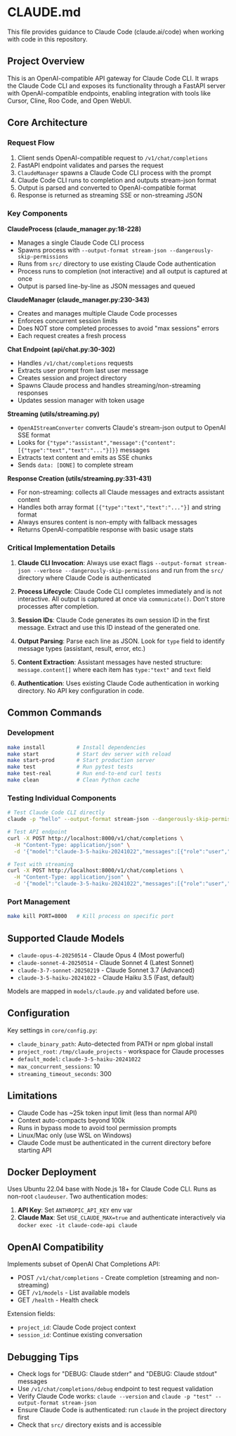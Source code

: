 # CLAUDE.md

This file provides guidance to Claude Code (claude.ai/code) when working with code in this repository.

## Project Overview

This is an OpenAI-compatible API gateway for Claude Code CLI. It wraps the Claude Code CLI and exposes its functionality through a FastAPI server with OpenAI-compatible endpoints, enabling integration with tools like Cursor, Cline, Roo Code, and Open WebUI.

## Core Architecture

### Request Flow
1. Client sends OpenAI-compatible request to `/v1/chat/completions`
2. FastAPI endpoint validates and parses the request
3. `ClaudeManager` spawns a Claude Code CLI process with the prompt
4. Claude Code CLI runs to completion and outputs stream-json format
5. Output is parsed and converted to OpenAI-compatible format
6. Response is returned as streaming SSE or non-streaming JSON

### Key Components

**ClaudeProcess (claude_manager.py:18-228)**
- Manages a single Claude Code CLI process
- Spawns process with `--output-format stream-json --dangerously-skip-permissions`
- Runs from `src/` directory to use existing Claude Code authentication
- Process runs to completion (not interactive) and all output is captured at once
- Output is parsed line-by-line as JSON messages and queued

**ClaudeManager (claude_manager.py:230-343)**
- Creates and manages multiple Claude Code processes
- Enforces concurrent session limits
- Does NOT store completed processes to avoid "max sessions" errors
- Each request creates a fresh process

**Chat Endpoint (api/chat.py:30-302)**
- Handles `/v1/chat/completions` requests
- Extracts user prompt from last user message
- Creates session and project directory
- Spawns Claude process and handles streaming/non-streaming responses
- Updates session manager with token usage

**Streaming (utils/streaming.py)**
- `OpenAIStreamConverter` converts Claude's stream-json output to OpenAI SSE format
- Looks for `{"type":"assistant","message":{"content":[{"type":"text","text":"..."}]}}` messages
- Extracts text content and emits as SSE chunks
- Sends `data: [DONE]` to complete stream

**Response Creation (utils/streaming.py:331-431)**
- For non-streaming: collects all Claude messages and extracts assistant content
- Handles both array format `[{"type":"text","text":"..."}]` and string format
- Always ensures content is non-empty with fallback messages
- Returns OpenAI-compatible response with basic usage stats

### Critical Implementation Details

1. **Claude CLI Invocation**: Always use exact flags `--output-format stream-json --verbose --dangerously-skip-permissions` and run from the `src/` directory where Claude Code is authenticated

2. **Process Lifecycle**: Claude Code CLI completes immediately and is not interactive. All output is captured at once via `communicate()`. Don't store processes after completion.

3. **Session IDs**: Claude Code generates its own session ID in the first message. Extract and use this ID instead of the generated one.

4. **Output Parsing**: Parse each line as JSON. Look for `type` field to identify message types (assistant, result, error, etc.)

5. **Content Extraction**: Assistant messages have nested structure: `message.content[]` where each item has `type:"text"` and `text` field

6. **Authentication**: Uses existing Claude Code authentication in working directory. No API key configuration in code.

## Common Commands

### Development
```bash
make install          # Install dependencies
make start            # Start dev server with reload
make start-prod       # Start production server
make test             # Run pytest tests
make test-real        # Run end-to-end curl tests
make clean            # Clean Python cache
```

### Testing Individual Components
```bash
# Test Claude Code CLI directly
claude -p "hello" --output-format stream-json --dangerously-skip-permissions

# Test API endpoint
curl -X POST http://localhost:8000/v1/chat/completions \
  -H "Content-Type: application/json" \
  -d '{"model":"claude-3-5-haiku-20241022","messages":[{"role":"user","content":"hello"}]}'

# Test with streaming
curl -X POST http://localhost:8000/v1/chat/completions \
  -H "Content-Type: application/json" \
  -d '{"model":"claude-3-5-haiku-20241022","messages":[{"role":"user","content":"hello"}],"stream":true}'
```

### Port Management
```bash
make kill PORT=8000   # Kill process on specific port
```

## Supported Claude Models

- `claude-opus-4-20250514` - Claude Opus 4 (Most powerful)
- `claude-sonnet-4-20250514` - Claude Sonnet 4 (Latest Sonnet)
- `claude-3-7-sonnet-20250219` - Claude Sonnet 3.7 (Advanced)
- `claude-3-5-haiku-20241022` - Claude Haiku 3.5 (Fast, default)

Models are mapped in `models/claude.py` and validated before use.

## Configuration

Key settings in `core/config.py`:
- `claude_binary_path`: Auto-detected from PATH or npm global install
- `project_root`: `/tmp/claude_projects` - workspace for Claude processes
- `default_model`: `claude-3-5-haiku-20241022`
- `max_concurrent_sessions`: 10
- `streaming_timeout_seconds`: 300

## Limitations

- Claude Code has ~25k token input limit (less than normal API)
- Context auto-compacts beyond 100k
- Runs in bypass mode to avoid tool permission prompts
- Linux/Mac only (use WSL on Windows)
- Claude Code must be authenticated in the current directory before starting API

## Docker Deployment

Uses Ubuntu 22.04 base with Node.js 18+ for Claude Code CLI. Runs as non-root `claudeuser`. Two authentication modes:

1. **API Key**: Set `ANTHROPIC_API_KEY` env var
2. **Claude Max**: Set `USE_CLAUDE_MAX=true` and authenticate interactively via `docker exec -it claude-code-api claude`

## OpenAI Compatibility

Implements subset of OpenAI Chat Completions API:
- POST `/v1/chat/completions` - Create completion (streaming and non-streaming)
- GET `/v1/models` - List available models
- GET `/health` - Health check

Extension fields:
- `project_id`: Claude Code project context
- `session_id`: Continue existing conversation

## Debugging Tips

- Check logs for "DEBUG: Claude stderr" and "DEBUG: Claude stdout" messages
- Use `/v1/chat/completions/debug` endpoint to test request validation
- Verify Claude Code works: `claude --version` and `claude -p "test" --output-format stream-json`
- Ensure Claude Code is authenticated: run `claude` in the project directory first
- Check that `src/` directory exists and is accessible

